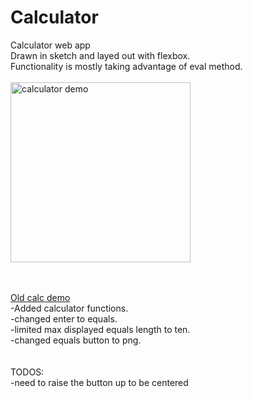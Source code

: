 # Calculator
Calculator web app <br/>
Drawn in sketch and layed out with flexbox. <br/> 
Functionality is mostly taking advantage of eval method. <br/><br/>
<img src="https://i.gyazo.com/63d42d1939f338bfd90a11e559002c36.gif" alt="calculator demo" width="288"/><br/>


<br/><br/>
<a href="https://i.gyazo.com/d158531e4fca7ffe8e1457f0b809d693.gif">Old calc demo</a> <br/>
-Added calculator functions.<br/>
-changed enter to equals.<br/>
-limited max displayed equals length to ten.<br/> 
-changed equals button to png.<br/>
<br/>
<br/>
TODOS:
<br/>
-need to raise the button up to be centered 
